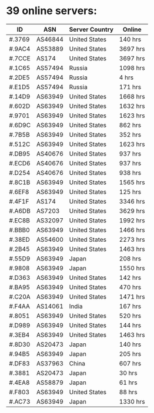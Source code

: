 # 39 online servers:

| ID | ASN | Server Country | Online |
| ------ | ------ | ------ | ------ |
| #.3769 | AS46844 | United States | 140 hrs |
| #.9AC4 | AS53889 | United States | 3697 hrs |
| #.7CCE | AS174 | United States | 3697 hrs |
| #.1C65 | AS57494 | Russia | 1098 hrs |
| #.2DE5 | AS57494 | Russia | 4 hrs |
| #.E1D5 | AS57494 | Russia | 171 hrs |
| #.14D9 | AS63949 | United States | 1668 hrs |
| #.602D | AS63949 | United States | 1632 hrs |
| #.9701 | AS63949 | United States | 1623 hrs |
| #.6D9C | AS63949 | United States | 862 hrs |
| #.7B5B | AS63949 | United States | 352 hrs |
| #.512C | AS63949 | United States | 1623 hrs |
| #.DB95 | AS40676 | United States | 937 hrs |
| #.ECD6 | AS40676 | United States | 937 hrs |
| #.D254 | AS40676 | United States | 938 hrs |
| #.8C1B | AS63949 | United States | 1565 hrs |
| #.6EF8 | AS63949 | United States | 125 hrs |
| #.4F1F | AS174 | United States | 3346 hrs |
| #.A6DB | AS7203 | United States | 3629 hrs |
| #.EC8B | AS32097 | United States | 1992 hrs |
| #.BBB0 | AS63949 | United States | 1466 hrs |
| #.38ED | AS54600 | United States | 2273 hrs |
| #.2B45 | AS63949 | United States | 1463 hrs |
| #.55D9 | AS63949 | Japan | 208 hrs |
| #.9808 | AS63949 | Japan | 1550 hrs |
| #.D363 | AS63949 | United States | 142 hrs |
| #.BA95 | AS63949 | United States | 470 hrs |
| #.C20A | AS63949 | United States | 1471 hrs |
| #.F4AA | AS14061 | India | 167 hrs |
| #.8051 | AS63949 | United States | 520 hrs |
| #.D989 | AS63949 | United States | 144 hrs |
| #.3EB4 | AS63949 | United States | 1463 hrs |
| #.8D30 | AS20473 | Japan | 140 hrs |
| #.94B5 | AS63949 | Japan | 205 hrs |
| #.DF83 | AS37963 | China | 607 hrs |
| #.3881 | AS20473 | Japan | 30 hrs |
| #.4EA8 | AS58879 | Japan | 61 hrs |
| #.F803 | AS63949 | United States | 88 hrs |
| #.AC73 | AS63949 | Japan | 1330 hrs |

